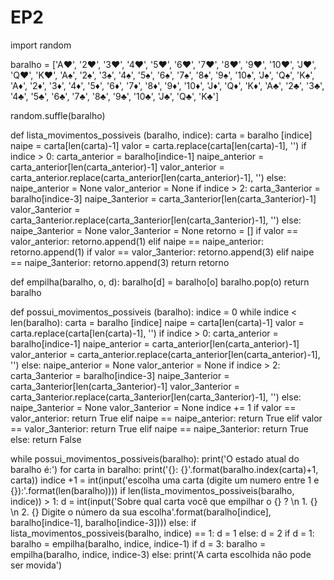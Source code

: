 # EP2
import random

baralho = ['A♥', '2♥', '3♥', '4♥', '5♥', '6♥', '7♥', '8♥', '9♥', '10♥', 'J♥', 'Q♥', 'K♥', 'A♠', '2♠', '3♠', '4♠', '5♠', '6♠', '7♠', '8♠', '9♠', '10♠', 'J♠', 'Q♠', 'K♠', 'A♦', '2♦', '3♦', '4♦', '5♦', '6♦', '7♦', '8♦', '9♦', '10♦', 'J♦', 'Q♦', 'K♦', 'A♣', '2♣', '3♣', '4♣', '5♣', '6♣', '7♣', '8♣', '9♣', '10♣', 'J♣', 'Q♣', 'K♣']

random.suffle(baralho)

def lista_movimentos_possiveis (baralho, indice):
    carta = baralho [indice]
    naipe = carta[len(carta)-1]
    valor = carta.replace(carta[len(carta)-1], '')
    if indice > 0:
        carta_anterior = baralho[indice-1]
        naipe_anterior = carta_anterior[len(carta_anterior)-1]
        valor_anterior = carta_anterior.replace(carta_anterior[len(carta_anterior)-1], '')
    else:       
        naipe_anterior = None
        valor_anterior = None
    if indice > 2:
        carta_3anterior = baralho[indice-3]
        naipe_3anterior = carta_3anterior[len(carta_3anterior)-1]
        valor_3anterior = carta_3anterior.replace(carta_3anterior[len(carta_3anterior)-1], '')
    else:
        naipe_3anterior = None
        valor_3anterior = None 
    retorno = []
    if valor == valor_anterior:
        retorno.append(1)
    elif naipe == naipe_anterior:
        retorno.append(1)
    if valor == valor_3anterior:
        retorno.append(3)
    elif naipe == naipe_3anterior:
        retorno.append(3)
    return retorno
    
def empilha(baralho, o, d):
    baralho[d] = baralho[o]
    baralho.pop(o)
    return baralho
    
def possui_movimentos_possiveis (baralho):
    indice = 0
    while indice < len(baralho):
        carta = baralho [indice]
        naipe = carta[len(carta)-1]
        valor = carta.replace(carta[len(carta)-1], '')
        if indice > 0:
            carta_anterior = baralho[indice-1]
            naipe_anterior = carta_anterior[len(carta_anterior)-1]
            valor_anterior = carta_anterior.replace(carta_anterior[len(carta_anterior)-1], '')
        else:
            naipe_anterior = None
            valor_anterior = None
        if indice > 2:
            carta_3anterior = baralho[indice-3]
            naipe_3anterior = carta_3anterior[len(carta_3anterior)-1]
            valor_3anterior = carta_3anterior.replace(carta_3anterior[len(carta_3anterior)-1], '')
        else:
            naipe_3anterior = None
            valor_3anterior = None
        indice += 1
        if valor == valor_anterior:
            return True
        elif naipe == naipe_anterior:
            return True
        elif valor == valor_3anterior:
            return True
        elif naipe == naipe_3anterior:
            return True
    else:
        return False  
        
while possui_movimentos_possiveis(baralho):
    print('O estado atual do baralho é:')
    for carta in baralho:
        print('{}: {}'.format(baralho.index(carta)+1, carta))
    indice +1 = int(input('escolha uma carta (digite um numero entre 1 e {}):'.format(len(baralho))))
    if len(lista_movimentos_possiveis(baralho, indice)) > 1:
        d = int(input('Sobre qual carta você que empilhar o {} ? \n 1. {} \n 2. {} Digite o número da sua escolha'.format(baralho[indice], baralho[indice-1], baralho[indice-3])))
    else:
        if lista_movimentos_possiveis(baralho, indice) == 1:
            d = 1
        else:
            d = 2
    if d = 1:
        baralho = empilha(baralho, indice, indice-1)
    if d = 3:
        baralho = empilha(baralho, indice, indice-3)
    else:
        print('A carta escolhida não pode ser movida')

